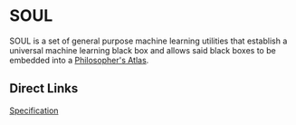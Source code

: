 # SOUL

SOUL is a set of general purpose machine learning utilities that establish a universal machine learning black box and allows said black boxes to be embedded into a [Philosopher's Atlas](https://github.com/Gallery-of-Kaeon/Philosophers-Stone/blob/master/README.md).

## Direct Links

[Specification](https://github.com/Gallery-of-Kaeon/SOUL/tree/master/SOUL/Specification)